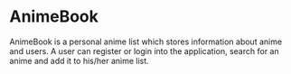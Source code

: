 # AnimeBook
AnimeBook is a personal anime list which stores information about anime and users. A user can register or login into the application, search for an anime and add it to his/her anime list.
